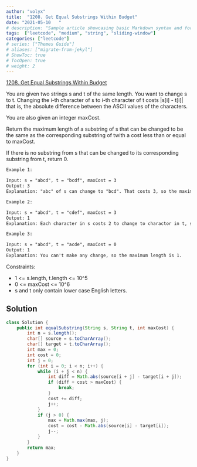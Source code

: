 ```yaml
---
author: "volyx"
title:  "1208. Get Equal Substrings Within Budget"
date: "2021-05-10   "
# description: "Sample article showcasing basic Markdown syntax and formatting for HTML elements."
tags:  ["leetcode", "medium", "string", "sliding-window"]
categories: ["leetcode"]
# series: ["Themes Guide"]
# aliases: ["migrate-from-jekyl"]
# ShowToc: true
# TocOpen: true
# weight: 2
---
```


[1208. Get Equal Substrings Within Budget](https://leetcode.com/problems/get-equal-substrings-within-budget/)

You are given two strings s and t of the same length. You want to change s to t. Changing the i-th character of s to i-th character of t costs |s[i] - t[i]| that is, the absolute difference between the ASCII values of the characters.

You are also given an integer maxCost.

Return the maximum length of a substring of s that can be changed to be the same as the corresponding substring of twith a cost less than or equal to maxCost.

If there is no substring from s that can be changed to its corresponding substring from t, return 0.

```txt
Example 1:

Input: s = "abcd", t = "bcdf", maxCost = 3
Output: 3
Explanation: "abc" of s can change to "bcd". That costs 3, so the maximum length is 3.
```

```txt
Example 2:

Input: s = "abcd", t = "cdef", maxCost = 3
Output: 1
Explanation: Each character in s costs 2 to change to charactor in t, so the maximum length is 1.
```

```txt
Example 3:

Input: s = "abcd", t = "acde", maxCost = 0
Output: 1
Explanation: You can't make any change, so the maximum length is 1.
```

Constraints:

- 1 <= s.length, t.length <= 10^5
- 0 <= maxCost <= 10^6
- s and t only contain lower case English letters.

## Solution

```java
class Solution {
    public int equalSubstring(String s, String t, int maxCost) {
        int n = s.length();
        char[] source = s.toCharArray();
        char[] target = t.toCharArray();
        int max = 0;
        int cost = 0;
        int j = 0;
        for (int i = 0; i < n; i++) { 
            while (i + j < n) {
                int diff = Math.abs(source[i + j] - target[i + j]);
                if (diff + cost > maxCost) {
                    break;
                }
                cost += diff;
                j++;
            }
            if (j > 0) {
                max = Math.max(max, j);
                cost = cost - Math.abs(source[i] - target[i]);
                j--;
            }
        }
        return max;
    }
}
```
